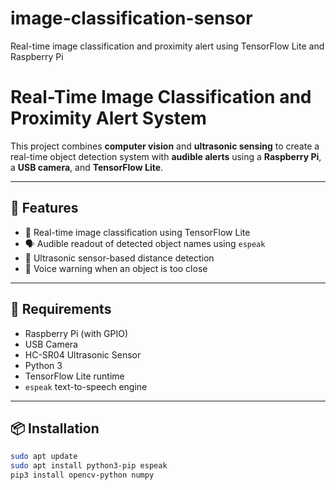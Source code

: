 # image-classification-sensor
Real-time image classification and proximity alert using TensorFlow Lite and Raspberry Pi
# Real-Time Image Classification and Proximity Alert System

This project combines **computer vision** and **ultrasonic sensing** to create a real-time object detection system with **audible alerts** using a **Raspberry Pi**, a **USB camera**, and **TensorFlow Lite**.

---

## 🔧 Features

- 📸 Real-time image classification using TensorFlow Lite
- 🗣️ Audible readout of detected object names using `espeak`
- 📏 Ultrasonic sensor-based distance detection
- 🚨 Voice warning when an object is too close

---

## 🧰 Requirements

- Raspberry Pi (with GPIO)
- USB Camera
- HC-SR04 Ultrasonic Sensor
- Python 3
- TensorFlow Lite runtime
- `espeak` text-to-speech engine

---

## 📦 Installation

```bash
sudo apt update
sudo apt install python3-pip espeak
pip3 install opencv-python numpy
